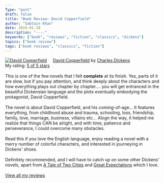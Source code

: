 ```yaml
---
Type: "post"
draft: false
title: "Book Review: David Copperfield"
author: "Sabtain Khan"
date: 2019-01-28
description: "----"
keywords: ["book", "reviews", "fiction", "classics", "dickens"]
topics: ["book review"]
tags: ["book reviews", "classics", "fiction"]
---
```



<a href="https://www.goodreads.com/book/show/31241.David_Copperfield" style="float: left; padding-right: 20px"><img border="0" alt="David Copperfield" src="https://i.gr-assets.com/images/S/compressed.photo.goodreads.com/books/1386924573l/31241._SX98_.jpg" /></a><a href="https://www.goodreads.com/book/show/31241.David_Copperfield">David Copperfield</a> by <a href="https://www.goodreads.com/author/show/239579.Charles_Dickens">Charles Dickens</a><br/>
My rating: <a href="https://www.goodreads.com/review/show/2678982284">5 of 5 stars</a><br /><br />
This is one of the few novels that I felt <b>complete</b> at its finish. Yes, parts of it are slow, but if you pay attention, and think deeply about the characters and how everything plays out chapter by chapter.... you will get entranced in the beautiful Dickensian language and the plots eventually embodying the protagonist, David Copperfield.<br /><br />The novel is about David Copperfield, and his coming-of-age... It features everything, from childhood abuse and trauma, schooling, loss, friendship, family, love, marriage, business, villains etc... Alogn the way, it helped me realize that things CAN be alright, and with time, patience and perseverance, I could overcome many obstacles.<br /><br />Read this if you love the English language, enjoy reading a novel with a merry number of colorful characters, and interested in journeying in Dickens' shoes.<br /><br />Definitely recommended, and I will have to catch up on some other Dickens' novels, apart from <a href="https://www.goodreads.com/book/show/1953.A_Tale_of_Two_Cities" title="A Tale of Two Cities by Charles Dickens" rel="nofollow">A Tale of Two Cities</a> and <a href="https://www.goodreads.com/book/show/2623.Great_Expectations" title="Great Expectations by Charles Dickens" rel="nofollow">Great Expectations</a> which I love.
<br/><br/>
<a href="https://www.goodreads.com/review/list/19015356-sabtain-khan">View all my reviews</a>

